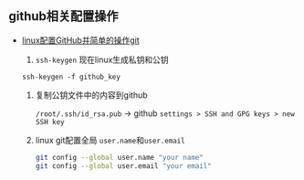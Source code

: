 github相关配置操作
---
* [linux配置GitHub并简单的操作git](https://blog.csdn.net/Magic_Ninja/article/details/80640902)
  
  1. `ssh-keygen` 现在linux生成私钥和公钥
    
    ```
    ssh-keygen -f github_key
    ```
  1. 复制公钥文件中的内容到github

      `/root/.ssh/id_rsa.pub` -> github `settings > SSH and GPG keys > new SSH key`
  1. linux git配置全局 `user.name`和`user.email`
      ```sh    
      git config --global user.name "your name"
      git config --global user.email "your email"
      ```